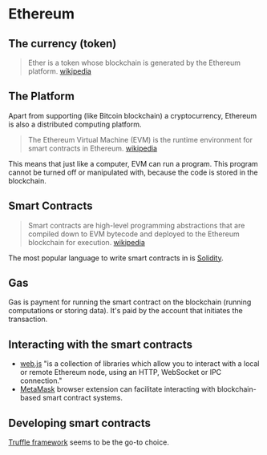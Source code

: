 # Ethereum

## The currency (token)

> Ether is a token whose blockchain is generated by the Ethereum platform.
[wikipedia](https://en.wikipedia.org/wiki/Ethereum)

## The Platform

Apart from supporting (like Bitcoin blockchain) a cryptocurrency, Ethereum is also a distributed computing platform.

> The Ethereum Virtual Machine (EVM) is the runtime environment for smart contracts in Ethereum.
[wikipedia](https://en.wikipedia.org/wiki/Ethereum)

This means that just like a computer, EVM can run a program. This program cannot be turned off or manipulated with, because the code is stored in the blockchain.

## Smart Contracts

> Smart contracts are high-level programming abstractions that are compiled down to EVM bytecode and deployed to the Ethereum blockchain for execution.
[wikipedia](https://en.wikipedia.org/wiki/Ethereum)

The most popular language to write smart contracts in is [Solidity](https://solidity.readthedocs.io).

## Gas

Gas is payment for running the smart contract on the blockchain (running computations or storing data). It's paid by the account that initiates the transaction.

## Interacting with the smart contracts

- [web.js](https://web3js.readthedocs.io/en/1.0/) "is a collection of libraries which allow you to interact with a local or remote Ethereum node, using an HTTP, WebSocket or IPC connection."
- [MetaMask](https://metamask.github.io) browser extension can facilitate interacting with blockchain-based smart contract systems.

## Developing smart contracts

[Truffle framework](https://www.trufflesuite.com/) seems to be the go-to choice.
